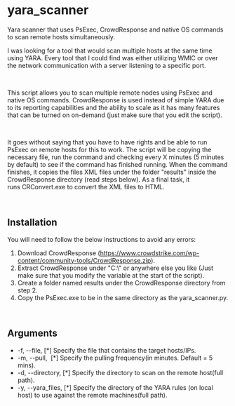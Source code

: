 # yara_scanner
Yara scanner that uses PsExec, CrowdResponse and native OS commands to scan remote hosts simultaneously. 

<p>I was looking for a tool that would scan multiple hosts at the same time using YARA. Every tool that I could find was either utilizing WMIC or over the network communication with a server listening to a specific port.</p>
<p>&nbsp;</p>
<p>This script allows you to scan multiple remote nodes using PsExec and native OS commands. CrowdResponse is used instead of simple YARA due to its reporting capabilities and the ability to scale as it has many features that can be turned on on-demand (just make sure that you edit the script).</p>
<p>&nbsp;</p>
<p>It goes without saying that you have to have rights and be able to run PsExec on remote hosts for this to work. The script will be copying the necessary file, run the command and checking every X minutes (5 minutes by default) to see if the command has finished running. When the command finishes, it copies the files XML files under the folder "results" inside the CrowdResponse directory (read steps below). As a final task, it runs&nbsp;CRConvert.exe to convert the XML files to HTML.</p>
<p>&nbsp;</p>
<h2>Installation</h2>
<p>You will need to follow the below instructions to avoid any errors:</p>
<ol>
<li>Download CrowdResponse (<a href="https://www.crowdstrike.com/wp-content/community-tools/CrowdResponse.zip">https://www.crowdstrike.com/wp-content/community-tools/CrowdResponse.zip</a>).</li>
<li>Extract CrowdResponse under "C:\" or anywhere else you like (Just make sure that you modify the variable at the start of the script).</li>
<li>Create a folder named results under the CrowdResponse directory from step 2.</li>
<li>Copy the PsExec.exe to be in the same directory as the yara_scanner.py.</li>
</ol>
<p>&nbsp;</p>
<h2>Arguments</h2>
<ul>
<li>-f, --file, [*] Specify the file that contains the target hosts/IPs.</li>
<li>-m, --pull,&nbsp; [*] Specify the pulling frequency(in minutes. Default = 5 mins).</li>
<li>-d, --directory, [*] Specify the directory to scan on the remote host(full path).</li>
<li>-y, --yara_files, [*] Specify the directory of the YARA rules (on local host) to use against the remote machines(full path).</li>
</ul>
